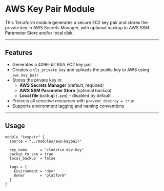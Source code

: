 # AWS Key Pair Module

This Terraform module generates a secure EC2 key pair and stores the private key in AWS Secrets Manager, with optional backup to AWS SSM Parameter Store and/or local disk.

---

## Features

- Generates a 4096-bit RSA EC2 key pair
- Creates a `tls_private_key` and uploads the public key to AWS using `aws_key_pair`
- Stores the private key in:
  - **AWS Secrets Manager** (default, required)
  - **AWS SSM Parameter Store** (optional backup)
  - **Local file** backup (`.pem`) – disabled by default
- Protects all sensitive resources with `prevent_destroy = true`
- Supports environment tagging and naming conventions

---

## Usage

```hcl
module "keypair" {
  source = "../modules/aws-keypair"

  key_name      = "clodstco-dev-key"
  backup_to_ssm = true
  local_backup  = false

  tags = {
    Environment = "dev"
    Owner       = "platform"
  }
}
